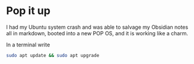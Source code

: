 # Pop it up

I had my Ubuntu system crash and was able to salvage my Obsidian notes all in markdown, booted into a new POP OS, and it is working like a charm.

In a terminal write

```bash
sudo apt update && sudo apt upgrade
```
